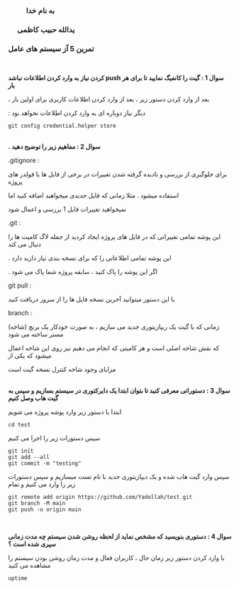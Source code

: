 ### &emsp; &emsp; به نام خدا ###
### &emsp; یدالله حبیب کاظمی ###
### تمرین 5 آز سیستم های عامل ###
<br>

__کردن نیاز به وارد کردن اطلاعات نباشد push سوال 1 : گیت را کانفیگ نمایید تا برای هر بار__

، بعد از وارد کردن دستور زیر ، بعد از وارد کردن اطلاعات کاربری برای اولین بار  

: دیگر نیاز دوباره ای به وارد کردن اطلاعات نخواهد بود 

`git config credential.helper store`
<br><br>

__. سوال 2 : مفاهیم زیر را توضیح دهید__

.gitignore :

برای جلوگیری از بررسی و نادیده گرفته شدن تغییرات در برخی از فایل ها یا فولدر های پروژه

استفاده میشود . مثلا زمانی که فایل جدیدی میخواهید اضافه کنید اما

نمیخواهید تغییرات فایل 1 بررسی و اعمال شود 

.git :

این پوشه تمامی تغییراتی که در فایل های پروژه ایجاد کردید از جمله لاگ کامیت ها را دنبال می کند

. این پوشه تمامی اطلاعاتی را که برای نسخه بندی نیاز دارید دارد 

. اگر این پوشه را پاک کنید ، سابقه پروژه شما پاک می شود

git pull :

با این دستور میتوانید آخرین نسخه فایل ها را از سرور دریافت کنید

branch :

زمانی که با گیت یک ریپازیتوری جدید می سازیم ، به صورت خودکار یک برنچ (شاخه) مستر ساخته می شود 

که نقش شاخه اصلی است و هر کامیتی که انجام می دهیم نیز روی این شاخه اعمال میشود که یکی از 

مزایای وجود شاخه کنترل نسخه گیت است  
<br>

__سوال 3 : دستوراتی معرفی کنید تا بتوان ابتدا یک دایرکتوری در سیستم بسازیم و سپس به گیت هاب وصل کنیم__

ابتدا با دستور زیر وارد پوشه پروژه می شویم

`cd test`

سپس دستورات زیر را اجرا می کنیم
```
git init
git add --all
git commit -m "testing"
```
سپس وارد گیت هاب شده و یک دیپازیتوری جدید با نام تست میسازیم و سپس دستورات زیر را وارد می کنیم و تمام
```
git remote add origin https://github.com/Yadollah/test.git
git branch -M main
git push -u origin main
```
<br>

__سوال 4 : دستوری بنویسید که مشخص نماید از لحظه روشن شدن سیستم چه مدت زمانی سپری شده است ؟__

با وارد کردن دستور زیر زمان حال ، کاربران فعال و مدت زمان روشن بودن سیستم را مشاهده می کنید 

`uptime`
